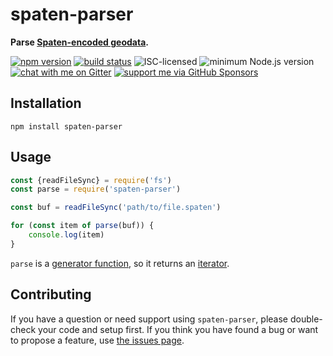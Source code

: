# spaten-parser

**Parse [Spaten-encoded geodata](https://thomas.skowron.eu/spaten/).**

[![npm version](https://img.shields.io/npm/v/spaten-parser.svg)](https://www.npmjs.com/package/spaten-parser)
[![build status](https://api.travis-ci.org/derhuerst/spaten-parser.svg?branch=master)](https://travis-ci.org/derhuerst/spaten-parser)
![ISC-licensed](https://img.shields.io/github/license/derhuerst/spaten-parser.svg)
![minimum Node.js version](https://img.shields.io/node/v/spaten-parser.svg)
[![chat with me on Gitter](https://img.shields.io/badge/chat%20with%20me-on%20gitter-512e92.svg)](https://gitter.im/derhuerst)
[![support me via GitHub Sponsors](https://img.shields.io/badge/support%20me-donate-fa7664.svg)](https://github.com/sponsors/derhuerst)


## Installation

```shell
npm install spaten-parser
```


## Usage

```js
const {readFileSync} = require('fs')
const parse = require('spaten-parser')

const buf = readFileSync('path/to/file.spaten')

for (const item of parse(buf)) {
	console.log(item)
}
```

`parse` is a [generator function](https://developer.mozilla.org/en-US/docs/Web/JavaScript/Reference/Statements/function*), so it returns an [iterator](https://developer.mozilla.org/en-US/docs/Web/JavaScript/Reference/Iteration_protocols#iterator).


## Contributing

If you have a question or need support using `spaten-parser`, please double-check your code and setup first. If you think you have found a bug or want to propose a feature, use [the issues page](https://github.com/derhuerst/spaten-parser/issues).
